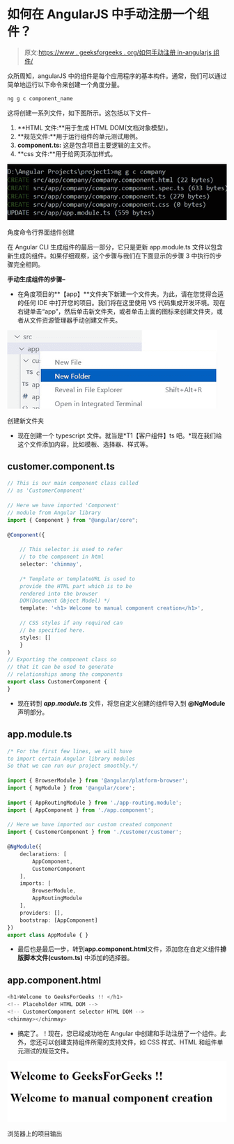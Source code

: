 # 如何在 AngularJS 中手动注册一个组件？

> 原文:[https://www . geeksforgeeks . org/如何手动注册 in-angularjs 组件/](https://www.geeksforgeeks.org/how-to-manually-register-a-component-in-angularjs/)

众所周知，angularJS 中的组件是每个应用程序的基本构件。通常，我们可以通过简单地运行以下命令来创建一个角度分量。

```ts
ng g c component_name
```

这将创建一系列文件，如下图所示。这包括以下文件–

1.  **HTML 文件:**用于生成 HTML DOM(文档对象模型)。
2.  **规范文件:**用于运行组件的单元测试用例。
3.  **component.ts:** 这是包含项目主要逻辑的主文件。
4.  **css 文件:**用于给网页添加样式。

![](img/ed9c2519d3a005d97685d46a50adb2eb.png)

角度命令行界面组件创建

在 Angular CLI 生成组件的最后一部分，它只是更新 app.module.ts 文件以包含新生成的组件。如果仔细观察，这个步骤与我们在下面显示的步骤 3 中执行的步骤完全相同。

**手动生成组件的步骤–**

*   在角度项目的**【app】**文件夹下新建一个文件夹。为此，请在您觉得合适的任何 IDE 中打开您的项目。我们将在这里使用 VS 代码集成开发环境。现在右键单击“app”，然后单击新文件夹，或者单击上面的图标来创建文件夹，或者从文件资源管理器手动创建文件夹。

![](img/3d689e70d2fae31bfaac964fa3a68a03.png)

创建新文件夹

*   现在创建一个 typescript 文件。就当是*T1【客户组件】ts 吧。*现在我们给这个文件添加内容，比如模板、选择器、样式等。

## customer.component.ts

```ts
// This is our main component class called
// as 'CustomerComponent'

// Here we have imported 'Component' 
// module from Angular library
import { Component } from "@angular/core";

@Component({

    // This selector is used to refer
    // to the component in html
    selector: 'chinmay',

    /* Template or templateURL is used to 
    provide the HTML part which is to be 
    rendered into the browser 
    DOM(Document Object Model) */
    template: '<h1> Welcome to manual component creation</h1>',

    // CSS styles if any required can 
    // be specified here.
    styles: []        
    }
)
// Exporting the component class so 
// that it can be used to generate 
// relationships among the components
export class CustomerComponent {
}
```

*   现在转到 ***app.module.ts*** 文件，将您自定义创建的组件导入到 **@NgModule** 声明部分。

## app.module.ts

```ts
/* For the first few lines, we will have 
to import certain Angular library modules 
So that we can run our project smoothly.*/

import { BrowserModule } from '@angular/platform-browser';
import { NgModule } from '@angular/core';

import { AppRoutingModule } from './app-routing.module';
import { AppComponent } from './app.component';

// Here we have imported our custom created component
import { CustomerComponent } from './customer/customer';

@NgModule({
    declarations: [
        AppComponent,
        CustomerComponent
    ],
    imports: [
        BrowserModule,
        AppRoutingModule
    ],
    providers: [],
    bootstrap: [AppComponent]
})
export class AppModule { }
```

*   最后也是最后一步，转到**app.component.html**文件，添加您在自定义组件**排版脚本文件(custom.ts)** 中添加的选择器。

## app.component.html

```ts
<h1>Welcome to GeeksForGeeks !! </h1>
<!-- Placeholder HTML DOM -->
<!-- CustomerComponent selector HTML DOM -->
<chinmay></chinmay>
```

*   搞定了。！现在，您已经成功地在 Angular 中创建和手动注册了一个组件。此外，您还可以创建支持组件所需的支持文件，如 CSS 样式、HTML 和组件单元测试的规范文件。

![](img/0cdc83776d57426c5e10fef8c2a08433.png)

浏览器上的项目输出
